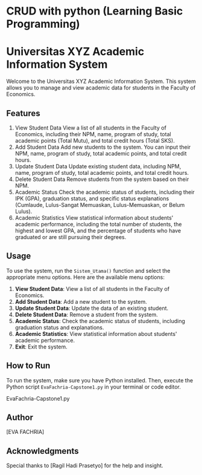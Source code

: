 # CRUD with python (Learning Basic Programming)

# Universitas XYZ Academic Information System

Welcome to the Universitas XYZ Academic Information System. This system allows you to manage and view academic data for students in the Faculty of Economics.

## Features
1. View Student Data
   View a list of all students in the Faculty of Economics, including their NPM, name, program of study, total academic points (Total Mutu), and          total credit hours (Total SKS).
2. Add Student Data
   Add new students to the system. You can input their NPM, name, program of study, total academic points, and total credit hours.
3. Update Student Data
   Update existing student data, including NPM, name, program of study, total academic points, and total credit hours.
4. Delete Student Data
   Remove students from the system based on their NPM.
5. Academic Status
   Check the academic status of students, including their IPK (GPA), graduation status, and specific status explanations (Cumlaude, Lulus-Sangat 
   Memuaskan, Lulus-Memuaskan, or Belum Lulus).
6. Academic Statistics
   View statistical information about students' academic performance, including the total number of students, the highest and lowest GPA, and the 
   percentage of students who have graduated or are still pursuing their degrees.

## Usage

To use the system, run the `Sistem_Utama()` function and select the appropriate menu options. Here are the available menu options:

1. **View Student Data**: View a list of all students in the Faculty of Economics.
2. **Add Student Data**: Add a new student to the system.
3. **Update Student Data**: Update the data of an existing student.
4. **Delete Student Data**: Remove a student from the system.
5. **Academic Status**: Check the academic status of students, including graduation status and explanations.
6. **Academic Statistics**: View statistical information about students' academic performance.
7. **Exit**: Exit the system.

## How to Run

To run the system, make sure you have Python installed. Then, execute the Python script `EvaFachria-Capstone1.py` in your terminal or code editor.

EvaFachria-Capstone1.py

## Author
[EVA FACHRIA]

## Acknowledgments
Special thanks to [Ragil Hadi Prasetyo] for the help and insight.

